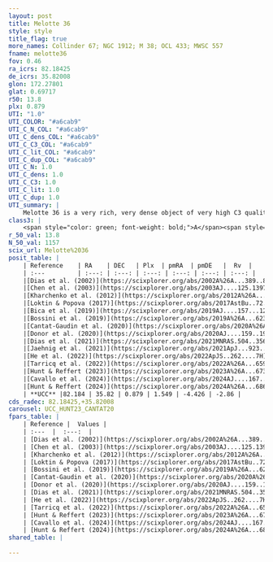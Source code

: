```yaml
---
layout: post
title: Melotte 36
style: style
title_flag: true
more_names: Collinder 67; NGC 1912; M 38; OCL 433; MWSC 557
fname: melotte36
fov: 0.46
ra_icrs: 82.18425
de_icrs: 35.82008
glon: 172.27801
glat: 0.69717
r50: 13.8
plx: 0.879
UTI: "1.0"
UTI_COLOR: "#a6cab9"
UTI_C_N_COL: "#a6cab9"
UTI_C_dens_COL: "#a6cab9"
UTI_C_C3_COL: "#a6cab9"
UTI_C_lit_COL: "#a6cab9"
UTI_C_dup_COL: "#a6cab9"
UTI_C_N: 1.0
UTI_C_dens: 1.0
UTI_C_C3: 1.0
UTI_C_lit: 1.0
UTI_C_dup: 1.0
UTI_summary: |
    Melotte 36 is a very rich, very dense object of very high C3 quality. It is very well-studied in the literature.
class3: |
    <span style="color: green; font-weight: bold;">A</span><span style="color: green; font-weight: bold;">A</span>
r_50_val: 13.8
N_50_val: 1157
scix_url: Melotte%2036
posit_table: |
    | Reference    | RA    | DEC   | Plx  | pmRA  | pmDE   |  Rv  |
    | :---         | :---: | :---: | :---: | :---: | :---: | :---: |
    |[Dias et al. (2002)](https://scixplorer.org/abs/2002A%26A...389..871D) | 82.167 | 35.848 | -- | 0.56 | -5.56 | -44.98 |
    |[Chen et al. (2003)](https://scixplorer.org/abs/2003AJ....125.1397C) | 82.206 | 35.809 | -- | 0.32 | -5.07 | -1.0 |
    |[Kharchenko et al. (2012)](https://scixplorer.org/abs/2012A%26A...543A.156K) | 82.215 | 35.8 | -- | 0.77 | -6.73 | -- |
    |[Loktin & Popova (2017)](https://scixplorer.org/abs/2017AstBu..72..257L) | 82.17 | 35.849 | -- | 0.129 | -1.817 | 1.0 |
    |[Bica et al. (2019)](https://scixplorer.org/abs/2019AJ....157...12B) | 82.169 | 35.837 | -- | -- | -- | -- |
    |[Bossini et al. (2019)](https://scixplorer.org/abs/2019A%26A...623A.108B) | 82.167 | 35.824 | -- | -- | -- | -- |
    |[Cantat-Gaudin et al. (2020)](https://scixplorer.org/abs/2020A%26A...640A...1C) | 82.167 | 35.824 | 0.874 | 1.58 | -4.424 | -- |
    |[Donor et al. (2020)](https://scixplorer.org/abs/2020AJ....159..199D) | 82.215 | 35.8 | -- | 1.99 | -4.74 | -0.7 |
    |[Dias et al. (2021)](https://scixplorer.org/abs/2021MNRAS.504..356D) | 82.173 | 35.832 | 0.87 | 1.592 | -4.425 | -1.261 |
    |[Jaehnig et al. (2021)](https://scixplorer.org/abs/2021ApJ...923..129J) | 82.17 | 35.819 | 0.9 | 1.602 | -4.416 | -- |
    |[He et al. (2022)](https://scixplorer.org/abs/2022ApJS..262....7H) | 82.191 | 35.825 | 0.881 | 1.542 | -4.425 | -- |
    |[Tarricq et al. (2022)](https://scixplorer.org/abs/2022A%26A...659A..59T) | 82.157 | 35.825 | 0.889 | 1.549 | -4.427 | -- |
    |[Hunt & Reffert (2023)](https://scixplorer.org/abs/2023A%26A...673A.114H) | 82.167 | 35.821 | 0.876 | 1.545 | -4.43 | -3.663 |
    |[Cavallo et al. (2024)](https://scixplorer.org/abs/2024AJ....167...12C) | 82.191 | 35.818 | 0.877 | -- | -- | -- |
    |[Hunt & Reffert (2024)](https://scixplorer.org/abs/2024A%26A...686A..42H) | 82.167 | 35.821 | 0.876 | 1.545 | -4.43 | -3.663 |
    | **UCC** |82.184 | 35.82 | 0.879 | 1.549 | -4.426 | -2.86 | 
cds_radec: 82.18425,+35.82008
carousel: UCC_HUNT23_CANTAT20
fpars_table: |
    | Reference |  Values |
    | :---  |  :---:  |
    | [Dias et al. (2002)](https://scixplorer.org/abs/2002A%26A...389..871D) | `E(B-V)=0.25, Dist=1400.0, Age=8.5, [Fe/H]=-0.38` |
    | [Chen et al. (2003)](https://scixplorer.org/abs/2003AJ....125.1397C) | `HDis=1066, Age=0.29` |
    | [Kharchenko et al. (2012)](https://scixplorer.org/abs/2012A%26A...543A.156K) | `e_bv=0.333, distance=1144, log_age=8.35` |
    | [Loktin & Popova (2017)](https://scixplorer.org/abs/2017AstBu..72..257L) | `E(B-V)=0.253, Dmod=10.294, logt=8.474` |
    | [Bossini et al. (2019)](https://scixplorer.org/abs/2019A%26A...623A.108B) | `AV=0.642, Dist=10.079, logA=8.706, Fe/H=-0.1` |
    | [Cantat-Gaudin et al. (2020)](https://scixplorer.org/abs/2020A%26A...640A...1C) | `AVNN=0.73, DMNN=10.22, AgeNN=8.47` |
    | [Donor et al. (2020)](https://scixplorer.org/abs/2020AJ....159..199D) | `Fe/H=-0.14` |
    | [Dias et al. (2021)](https://scixplorer.org/abs/2021MNRAS.504..356D) | `Av=1.006, Dist=1068, logage=8.412, [Fe/H]=0.014` |
    | [He et al. (2022)](https://scixplorer.org/abs/2022ApJS..262....7H) | `A0=1.05, logAge=8.35` |
    | [Tarricq et al. (2022)](https://scixplorer.org/abs/2022A%26A...659A..59T) | `Dist=1078, logAgeNN=8.48` |
    | [Hunt & Reffert (2023)](https://scixplorer.org/abs/2023A%26A...673A.114H) | `AV50=0.729, diffAV50=0.984, MOD50=10.15, logAge50=8.431` |
    | [Cavallo et al. (2024)](https://scixplorer.org/abs/2024AJ....167...12C) | `AV50=0.85, dMod50=10.3, logAge50=8.56, [Fe/H]50=0.34` |
    | [Hunt & Reffert (2024)](https://scixplorer.org/abs/2024A%26A...686A..42H) | `MassJ=3562.41` |
shared_table: |
    
---
```

